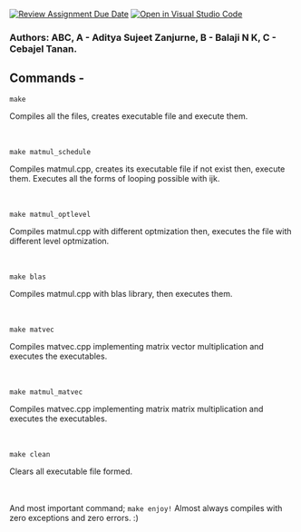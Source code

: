 [![Review Assignment Due Date](https://classroom.github.com/assets/deadline-readme-button-24ddc0f5d75046c5622901739e7c5dd533143b0c8e959d652212380cedb1ea36.svg)](https://classroom.github.com/a/L-RA5y7J)
[![Open in Visual Studio Code](https://classroom.github.com/assets/open-in-vscode-718a45dd9cf7e7f842a935f5ebbe5719a5e09af4491e668f4dbf3b35d5cca122.svg)](https://classroom.github.com/online_ide?assignment_repo_id=11725758&assignment_repo_type=AssignmentRepo)

### Authors: ABC, A - Aditya Sujeet Zanjurne, B - Balaji N K, C - Cebajel Tanan.

## Commands -
```
make
```
Compiles all the files, creates executable file and execute them. <br /><br /><br />

``` 
make matmul_schedule
```
Compiles matmul.cpp, creates its executable file if not exist then, execute them. Executes all the forms of looping possible with ijk. <br /><br /><br />


```
make matmul_optlevel
```
Compiles matmul.cpp with different optmization then, executes the file with different level optmization. <br /><br /><br />


```
make blas
```
Compiles matmul.cpp with blas library, then executes them. <br /><br /><br />


```
make matvec
```
Compiles matvec.cpp implementing matrix vector multiplication and executes the executables. <br /><br /><br />


```
make matmul_matvec
```
Compiles matvec.cpp implementing matrix matrix multiplication and executes the executables. <br /><br /><br />


```
make clean
```
Clears all executable file formed. <br /><br /><br />


And most important command;
```make enjoy!``` 
Almost always compiles with zero exceptions and zero errors. :)
